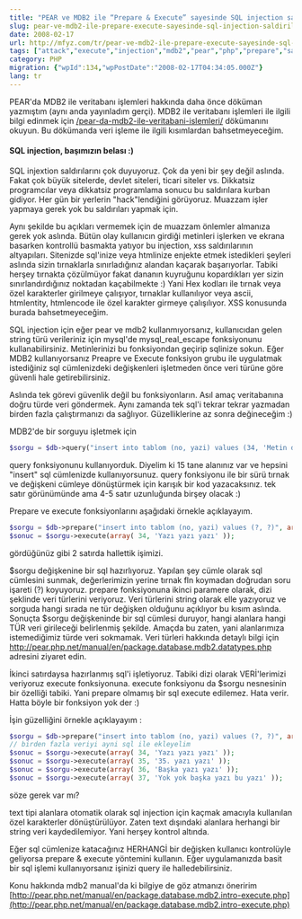 ```yaml
---
title: "PEAR ve MDB2 ile “Prepare & Execute” sayesinde SQL injection saldırılarına karşı koymak"
slug: pear-ve-mdb2-ile-prepare-execute-sayesinde-sql-injection-saldirilarina-karsi-koymak
date: 2008-02-17
url: http://mfyz.com/tr/pear-ve-mdb2-ile-prepare-execute-sayesinde-sql-injection-saldirilarina-karsi-koymak/
tags: ["attack","execute","injection","mdb2","pear","php","prepare","saldırı","sql injection"]
category: PHP
migration: {"wpId":134,"wpPostDate":"2008-02-17T04:34:05.000Z"}
lang: tr
---
```


PEAR'da MDB2 ile veritabanı işlemleri hakkında daha önce döküman yazmıştım (aynı anda yayınladım gerçi). MDB2 ile veritabanı işlemleri ile ilgili bilgi edinmek için [/pear-da-mdb2-ile-veritabani-islemleri/](/pear-da-mdb2-ile-veritabani-islemleri/) dökümanını okuyun. Bu dökümanda veri işleme ile ilgili kısımlardan bahsetmeyeceğim.

#### SQL injection, başımızın belası :)

SQL injextion saldırılarını çok duyuyoruz. Çok da yeni bir şey değil aslında. Fakat çok büyük sitelerde, devlet siteleri, ticari siteler vs. Dikkatsiz programcılar veya dikkatsiz programlama sonucu bu saldırılara kurban gidiyor. Her gün bir yerlerin "hack"lendiğini görüyoruz. Muazzam işler yapmaya gerek yok bu saldırıları yapmak için.

Aynı şekilde bu açıkları vermemek için de muazzam önlemler almanıza gerek yok aslında. Bütün olay kullanıcın girdiği metinleri işlerken ve ekrana basarken kontrollü basmakta yatıyor bu injection, xss saldırılarının altyapıları. Sitenizde sql'inize veya htmlinize enjekte etmek istedikleri şeyleri aslında sizin tırnaklarla sınırladığınız alandan kaçarak başarıyorlar. Tabiki herşey tırnakta çözülmüyor fakat dananın kuyruğunu kopardıkları yer sizin sınırlandırdığınız noktadan kaçabilmekte :) Yani Hex kodları ile tırnak veya özel karakterler girilmeye çalışıyor, tırnaklar kullanılıyor veya ascii, htmlentity, htmlencode ile özel karakter girmeye çalışılıyor. XSS konusunda burada bahsetmeyeceğim.

SQL injection için eğer pear ve mdb2 kullanmıyorsanız, kullanıcıdan gelen string türü verileriniz için mysql'de mysql_real_escape fonksiyonunu kullanabilirsiniz. Metinlerinizi bu fonksiyondan geçirip sqlinize sokun. Eğer MDB2 kullanıyorsanız Preapre ve Execute fonksiyon grubu ile uygulatmak istediğiniz sql cümlenizdeki değişkenleri işletmeden önce veri türüne göre güvenli hale getirebilirsiniz.

Aslında tek görevi güvenlik değil bu fonksiyonların. Asıl amaç veritabanına doğru türde veri göndermek. Aynı zamanda tek sql'i tekrar tekrar yazmadan birden fazla çalıştırmanızı da sağlıyor. Güzelliklerine az sonra değineceğim :)

MDB2'de bir sorguyu işletmek için
```php
$sorgu = $db->query("insert into tablom (no, yazi) values (34, 'Metin degeri')");

```
query fonksiyonunu kullanıyorduk. Diyelim ki 15 tane alanınız var ve hepsini "insert" sql cümlenizde kullanıyorsunuz. query fonksiyonu ile bir sürü tırnak ve değişkeni cümleye dönüştürmek için karışık bir kod yazacaksınız. tek satır görünümünde ama 4-5 satır uzunluğunda birşey olacak :)

Prepare ve execute fonksiyonlarını aşağıdaki örnekle açıklayayım.
```php
$sorgu = $db->prepare("insert into tablom (no, yazi) values (?, ?)", array('integer', 'text') );
$sonuc = $sorgu->execute(array( 34, 'Yazı yazı yazı' ));

```
gördüğünüz gibi 2 satırda hallettik işimizi.

$sorgu değişkenine bir sql hazırlıyoruz. Yapılan şey cümle olarak sql cümlesini sunmak, değerlerimizin yerine tırnak fln koymadan doğrudan soru işareti (?) koyuyoruz. prepare fonksiyonuna ikinci paramere olarak, dizi şeklinde veri türlerini veriyoruz. Veri türlerini string olarak elle yazıyoruz ve sorguda hangi sırada ne tür değişken olduğunu açıklıyor bu kısım aslında. Sonuçta $sorgu değişkeninde bir sql cümlesi duruyor, hangi alanlara hangi TÜR veri girileceği belirlenmiş şekilde. Amaçda bu zaten, yani alanlarımıza istemediğimiz türde veri sokmamak. Veri türleri hakkında detaylı bilgi için http://pear.php.net/manual/en/package.database.mdb2.datatypes.php adresini ziyaret edin.

İkinci satırdaysa hazırlanmış sql'i işletiyoruz. Tabiki dizi olarak VERİ'lerimizi veriyoruz execute fonksiyonuna. execute fonksiyonu da $sorgu nesnesinin bir özelliği tabiki. Yani prepare olmamış bir sql execute edilemez. Hata verir. Hatta böyle bir fonksiyon yok der :)

İşin güzelliğini örnekle açıklayayım :
```php
$sorgu = $db->prepare("insert into tablom (no, yazi) values (?, ?)", array('integer', 'text') );
// birden fazla veriyi ayni sql ile ekleyelim
$sonuc = $sorgu->execute(array( 34, 'Yazı yazı yazı' ));
$sonuc = $sorgu->execute(array( 35, '35. yazı yazı' ));
$sonuc = $sorgu->execute(array( 36, 'Başka yazı yazı' ));
$sonuc = $sorgu->execute(array( 37, 'Yok yok başka yazı bu yazı' ));

```
söze gerek var mı?

text tipi alanlara otomatik olarak sql injection için kaçmak amacıyla kullanılan özel karakterler dönüştürülüyor. Zaten text dışındaki alanlara herhangi bir string veri kaydedilemiyor. Yani herşey kontrol altında.

Eğer sql cümlenize katacağınız HERHANGİ bir değişken kullanıcı kontrolüyle geliyorsa prepare & execute yöntemini kullanın. Eğer uygulamanızda basit bir sql işlemi kullanıyorsanız işinizi query ile halledebilirsiniz.

Konu hakkında mdb2 manual'da ki bilgiye de göz atmanızı öneririm [http://pear.php.net/manual/en/package.database.mdb2.intro-execute.php](http://pear.php.net/manual/en/package.database.mdb2.intro-execute.php)